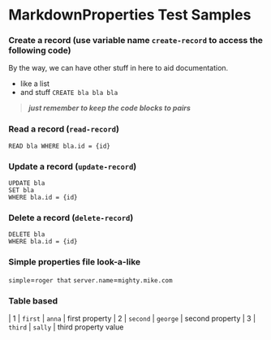 # MarkdownProperties Test Samples

### Create a record (use variable name `create-record` to access the following code)
By the way, we can have other stuff in here to aid documentation.
* like a list
* and stuff
```CREATE bla bla bla```

> ___just remember to keep the code blocks to pairs___

### Read a record (```read-record```)
```READ bla WHERE bla.id = {id}```

### Update a record (`update-record`)
```
UPDATE bla
SET bla
WHERE bla.id = {id}
```

### Delete a record (`delete-record`)
```
DELETE bla
WHERE bla.id = {id}
```

### Simple properties file look-a-like
`simple`=`roger that`
`server.name`=`mighty.mike.com`

### Table based
| 1 | `first`  | `anna`   | first property
| 2 | `second` | `george` | second property
| 3 | `third`  | `sally`  | third property value

